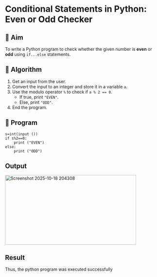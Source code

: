 # Conditional Statements in Python: Even or Odd Checker

## 🎯 Aim
To write a Python program to check whether the given number is **even** or **odd** using `if...else` statements.

## 🧠 Algorithm
1. Get an input from the user.
2. Convert the input to an integer and store it in a variable `a`.
3. Use the modulo operator `%` to check if `a % 2 == 0`.
   - If true, print `"EVEN"`.
   - Else, print `"ODD"`.
4. End the program.

## 🧾 Program
```
s=int(input ())
if s%2==0:
    print ("EVEN")
else:
    print ("ODD")
```

## Output

<img width="431" height="228" alt="Screenshot 2025-10-18 204308" src="https://github.com/user-attachments/assets/457a839a-8c15-45f1-927f-009f484b1474" />

## Result
Thus, the python program was executed successfully
